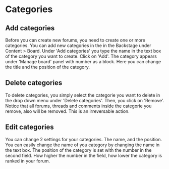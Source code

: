 # Categories
## Add categories
Before you can create new forums, you need to create one or more categories. You can add new categories in the in the Backstage under Content > Board. Under 'Add categories' you type the name in the text box of the category you want to create. Click on 'Add'. The category appears under 'Manage board' panel with number as a block. Here you can change the title and the position of the category.

## Delete categories
To delete categories, you simply select the categorie you want to delete in the drop down menu under 'Delete categories'. Then, you click on 'Remove'. Notice that all forums, threads and comments inside the categorie you remove, also will be removed. This is an irreversable action.

## Edit categories
You can change 2 settings for your categories. The name, and the position. You can easily change the name of you category by changing the name in the text box. The position of the category is set with the number in the second field. How higher the number in the field, how lower the category is ranked in your forum.